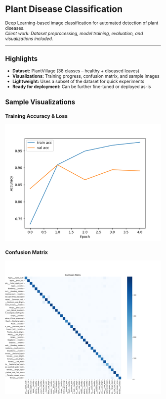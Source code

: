 # Plant Disease Classification

Deep Learning-based image classification for automated detection of plant diseases.  
_Client work: Dataset preprocessing, model training, evaluation, and visualizations included._

---
## Highlights

- **Dataset:** PlantVillage (38 classes – healthy + diseased leaves)  
- **Visualizations:** Training progress, confusion matrix, and sample images  
- **Lightweight:** Uses a subset of the dataset for quick experiments  
- **Ready for deployment:** Can be further fine-tuned or deployed as-is  


## Sample Visualizations

### Training Accuracy & Loss
![Accuracy Plot](accuracy_plot.png)

### Confusion Matrix
![Confusion Matrix](confusion_matrix.png)
